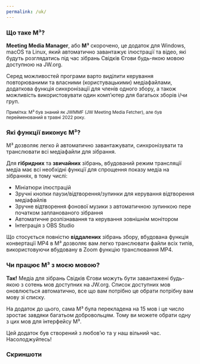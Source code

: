 ```yaml
---
permalink: /uk/
---
```

  
### Що таке M³?

**Meeting Media Manager**, або **M³** скорочено, це додаток для Windows, macOS та Linux, який автоматично завантажує ілюстрації та відео, які будуть розглядатись під час зібрань Свідків Єгови будь-якою мовою доступною на JW.org.

Серед можливостей програми варто виділити керування повторюваними та власними (користувацькими) медіафайлами, додаткова функція синхронізації для членів одного збору, а також можливість використовувати один компʼютер для багатьох зборів і/чи груп.

<sup>Примітка: M³ був знаний як JWMMF (JW Meeting Media Fetcher), але був перейменований в травні 2022 року.</sup>

### Які функції виконує M³?

M³ дозволяє легко й автоматично завантажувати, синхронізувати та транслювати всі медіафайли для зібрання.

Для **гібридних** та **звичайних** зібрань, вбудований режим трансляції медіа має всі необхідні функції для спрощення показу медіа на зібраннях, в тому числі:

- Мініатюри ілюстрацій
- Зручні кнопки паузи/відтворення/зупинки для керування відтворення медіафайлів
- Зручне відтворення фонової музики з автоматичною зупинкою пере початком запланованого зібрання
- Автоматичне розпізнавання та керування зовнішнім монітором
- Інтеграція з OBS Studio

Що стосується повністю **віддалених** зібрань збору, вбудована функція конвертації MP4 в M³ дозволяє вам легко транслювати файли всіх типів, використовуючи вбудовану в Zoom функцію транслювання MP4.

### Чи працює M³ з моєю мовою?

**Так!** Медіа для зібрань Свідків Єгови можуть бути завантажені будь-якою з сотень мов доступних на JW.org. Список доступних мов оновлюється автоматично, все що вам потрібно це обрати потрібну вам мову зі списку.

На додаток до цього, сама M³ була перекладена на 15 мов і це число зростає завдяки багатьом добровольцям. Тому ви можете обрати одну з цих мов для інтерфейсу M³.

Цей додаток був створений з любовʼю та у наш вільний час. Насолоджуйтесь!

### Скриншоти
